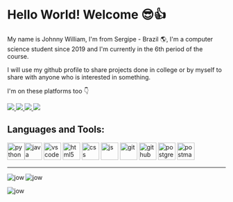 # Hello World! Welcome 😎👍
My name is Johnny William, I'm from Sergipe - Brazil 🌎, I'm a computer science student since 2019 and I'm currently in the 6th period of the course.

I will use my github profile to share projects done in college or by myself to share with anyone who is interested in something.


I'm on these platforms too 👇

[![](https://camo.githubusercontent.com/a80d00f23720d0bc9f55481cfcd77ab79e141606829cf16ec43f8cacc7741e46/68747470733a2f2f696d672e736869656c64732e696f2f62616467652f4c696e6b6564496e2d3030373742353f7374796c653d666f722d7468652d6261646765266c6f676f3d6c696e6b6564696e266c6f676f436f6c6f723d7768697465) ](https://www.linkedin.com/in/johnny-william/)[![](https://camo.githubusercontent.com/fbc3df79ffe1a99e482b154b29262ecbb10d6ee4ed22faa82683aa653d72c4e1/68747470733a2f2f696d672e736869656c64732e696f2f62616467652f4769744875622d3130303030303f7374796c653d666f722d7468652d6261646765266c6f676f3d676974687562266c6f676f436f6c6f723d7768697465) ](https://github.com/Jownao)[![](https://camo.githubusercontent.com/99094e7d08f15000fe6a39872628bde2b8cf8a2a4a94ad384e50a158f09d7bf5/68747470733a2f2f696d672e736869656c64732e696f2f62616467652f5265646469742d4646343530303f7374796c653d666f722d7468652d6261646765266c6f676f3d726564646974266c6f676f436f6c6f723d7768697465)](https://www.reddit.com/user/Jownao)[ ![](https://camo.githubusercontent.com/b3d4671768bd0f9b6c8f410a25a96e0c5a4d135208d8910461e986f97e7985ab/68747470733a2f2f696d672e736869656c64732e696f2f62616467652f496e7374616772616d2d4534343035463f7374796c653d666f722d7468652d6261646765266c6f676f3d696e7374616772616d266c6f676f436f6c6f723d7768697465)
](https://www.instagram.com/jownaoo/?hl=pt-br)

<h2 align="left"> Languages and Tools: </h2>



<img src="https://cdn.jsdelivr.net/gh/devicons/devicon/icons/python/python-original.svg" alt="python" width="40" height="40" /><img src="https://cdn.jsdelivr.net/gh/devicons/devicon/icons/java/java-original.svg"  alt="java" width="40" height="40" />
<img src="https://cdn.jsdelivr.net/gh/devicons/devicon/icons/vscode/vscode-original.svg"  alt="vscode" width="40" height="40" />
<img src="https://cdn.jsdelivr.net/gh/devicons/devicon/icons/html5/html5-original.svg"  alt="html5" width="40" height="40"/>
<img src="https://cdn.jsdelivr.net/gh/devicons/devicon/icons/css3/css3-original.svg"  alt="css" width="40" height="40"/>
<img src="https://cdn.jsdelivr.net/gh/devicons/devicon/icons/javascript/javascript-original.svg" alt="js" width="40" height="40"/>
<img src="https://cdn.jsdelivr.net/gh/devicons/devicon/icons/git/git-original.svg"  alt="git" width="40" height="40" />
<img src="https://cdn.jsdelivr.net/gh/devicons/devicon/icons/github/github-original.svg"  alt="github" width="40" height="40" />
<img src="https://cdn.jsdelivr.net/gh/devicons/devicon/icons/postgresql/postgresql-original.svg" alt="postgresql" width="40" height="40" />
<img src="https://www.vectorlogo.zone/logos/getpostman/getpostman-icon.svg" alt="postman" width="40" height="40" />

--------------------------
<p>
  <img align="left" src="https://github-readme-stats.vercel.app/api/top-langs?username=jownao&show_icons=true&locale=en&layout=compact" alt="jow" />
</p>

<p> 
  <img align="center" src="https://github-readme-stats.vercel.app/api?username=jownao&show_icons=true&locale=en" alt="jow" />
</p>

<p>
  <img align="center" src="https://github-readme-streak-stats.herokuapp.com/?user=jownao&" alt="jow" />
</p>

